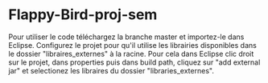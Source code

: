 # Flappy-Bird-proj-sem


Pour utiliser le code téléchargez la branche master et importez-le dans Eclipse. 
Configurez le projet pour qu'il utilise les librairies disponibles dans le dossier "libraires_externes" à la racine.
Pour cela dans Eclipse clic droit sur le projet, dans properties puis dans build path, cliquez sur "add external jar" et selectionez les libraires du dossier "libraries_externes".
